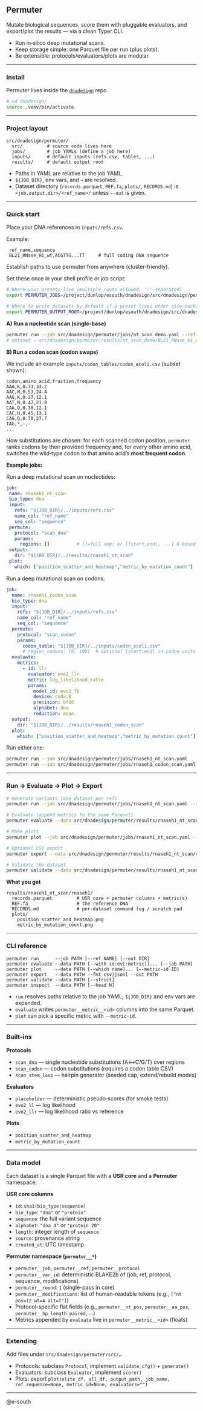 ## Permuter

Mutate biological sequences, score them with pluggable evaluators, and export/plot the results — via a clean Typer CLI.

- Run in‑silico deep mutational scans.
- Keep storage simple: one Parquet file per run (plus plots).
- Be extensible: protocols/evaluators/plots are modular.

---

### Install

Permuter lives inside the [`dnadesign`](https://github.com/e-south/dnadesign) repo.
```bash
# cd dnadesign/
source .venv/bin/activate
```

---

### Project layout

```
src/dnadesign/permuter/
  src/         # source code lives here
  jobs/        # job YAMLs (define a job here)
  inputs/      # default inputs (refs.csv, tables, ...)
  results/     # default output root
```

* Paths in YAML are relative to the job YAML.
* `${JOB_DIR}`, env vars, and `~` are resolved.
* Dataset directory (`records.parquet`, `REF.fa`, `plots/`, `RECORDS.md`) is `<job.output.dir>/<ref_name>/` unless `--out` is given.

---

### Quick start

Place your DNA references in `inputs/refs.csv`.

Example:

```csv
 ref_name,sequence
 BL21_RNase_H1_wt,ACGTTG...TT     # full coding DNA sequence
```

Establish paths to use permuter from anywhere (cluster‑friendly).

Set these once in your shell profile or job script:

```bash
# Where your presets live (multiple roots allowed, ':'-separated)
export PERMUTER_JOBS=/project/dunlop/esouth/dnadesign/src/dnadesign/permuter/jobs

# Where to write datasets by default if a preset lives under site‑packages
export PERMUTER_OUTPUT_ROOT=/project/dunlop/esouth/dnadesign/src/dnadesign/permuter/results
```


**A) Run a nucleotide scan (single‑base)**

```bash
permuter run --job src/dnadesign/permuter/jobs/nt_scan_demo.yaml --ref BL21_RNase_H1_wt
# dataset → src/dnadesign/permuter/results/nt_scan_demo/BL21_RNase_H1_wt/
```

**B) Run a codon scan (codon swaps)**

We include an example `inputs/codon_tables/codon_ecoli.csv` (subset shown):

```csv
codon,amino_acid,fraction,frequency
AAA,K,0.73,33.2
AAC,N,0.53,24.4
AAG,K,0.27,12.1
AAT,N,0.47,21.9
CAA,Q,0.30,12.1
CAC,H,0.45,13.1
CAG,Q,0.70,27.7
TAG,*,-,-
...
```

How substitutions are chosen: for each scanned codon position, `permuter` ranks codons by their provided frequency and, for every other amino acid, switches the wild‑type codon to that amino acid’s **most frequent codon**.

**Example jobs:**

Run a deep mutational scan on nucleotides:
```yaml
job:
 name: rnaseh1_nt_scan
 bio_type: dna
 input:
   refs: "${JOB_DIR}/../inputs/refs.csv"
   name_col: "ref_name"
   seq_col: "sequence"
 permute:
   protocol: "scan_dna"
   params:
     regions: []          # []=full seq; or [[start,end), ...] 0-based
 output:
   dir: "${JOB_DIR}/../results/rnaseh1_nt_scan"
 plot:
   which: ["position_scatter_and_heatmap","metric_by_mutation_count"]
```

Run a deep mutational scan on codons:
```yaml
job:
  name: rnaseh1_codon_scan
  bio_type: dna
  input:
    refs: "${JOB_DIR}/../inputs/refs.csv"
    name_col: "ref_name"
    seq_col: "sequence"
  permute:
    protocol: "scan_codon"
    params:
      codon_table: "${JOB_DIR}/../inputs/codon_ecoli.csv"
      # region_codons: [0, 100]  # optional [start,end) in codon units
  evaluate:
    metrics:
      - id: llr
        evaluator: evo2_llr
        metric: log_likelihood_ratio
        params:
          model_id: evo2_7b
          device: cuda:0
          precision: bf16
          alphabet: dna
          reduction: mean
  output:
    dir: "${JOB_DIR}/../results/rnaseh1_codon_scan"
  plot:
    which: ["position_scatter_and_heatmap","metric_by_mutation_count"]
```

Run either one:

```bash
permuter run --job src/dnadesign/permuter/jobs/rnaseh1_nt_scan.yaml   --ref BL21_RNase_H1_wt
permuter run --job src/dnadesign/permuter/jobs/rnaseh1_codon_scan.yaml --ref BL21_RNase_H1_wt
```

---

### Run → Evaluate → Plot → Export

```bash
# Generate variants (one dataset per ref)
permuter run --job src/dnadesign/permuter/jobs/rnaseh1_nt_scan.yaml --ref BL21_RNase_H1_wt

# Evaluate (append metrics to the same Parquet)
permuter evaluate --data src/dnadesign/permuter/results/rnaseh1_nt_scan/records.parquet --with llr:evo2_llr:log_likelihood_ratio

# Make plots
permuter plot --job src/dnadesign/permuter/jobs/rnaseh1_nt_scan.yaml --ref BL21_RNase_H1_wt --which position_scatter_and_heatmap --which metric_by_mutation_count --metric-id llr

# Optional CSV export
permuter export --data src/dnadesign/permuter/results/rnaseh1_nt_scan/records.parquet --fmt csv --out src/dnadesign/permuter/results/rnaseh1_nt_scan/records.csv

# Validate the dataset
permuter validate --data src/dnadesign/permuter/results/rnaseh1_nt_scan/records.parquet --strict
```

**What you get**

```
results/rnaseh1_nt_scan/rnaseh1/
  records.parquet         # USR core + permuter columns + metric(s)
  REF.fa                  # the reference DNA
  RECORDS.md              # per-dataset command log / scratch pad
  plots/
    position_scatter_and_heatmap.png
    metric_by_mutation_count.png
```

---

### CLI reference

```
permuter run      --job PATH [--ref NAME] [--out DIR]
permuter evaluate --data PATH [--with id:ev[:metric]]... [--job PATH]
permuter plot     --data PATH [--which name]... [--metric-id ID]
permuter export   --data PATH --fmt csv|jsonl --out PATH
permuter validate --data PATH [--strict]
permuter inspect  --data PATH [--head N]
```

* `run` resolves paths relative to the job YAML; `${JOB_DIR}` and env vars are expanded.
* `evaluate` writes `permuter__metric__<id>` columns into the same Parquet.
* `plot` can pick a specific metric with `--metric-id`.

---

### Built‑ins

**Protocols**

* `scan_dna` — single nucleotide substitutions (A↔C/G/T) over regions
* `scan_codon` — codon substitutions (requires a codon table CSV)
* `scan_stem_loop` — hairpin generator (seeded cap, extend/rebuild modes)

**Evaluators**

* `placeholder` — deterministic pseudo‑scores (for smoke tests)
* `evo2_ll` — log likelihood
* `evo2_llr` — log likelihood ratio vs reference

**Plots**

* `position_scatter_and_heatmap`
* `metric_by_mutation_count`

---

### Data model

Each dataset is a single Parquet file with a **USR core** and a **Permuter** namespace:

**USR core columns**

* `id`: `sha1(bio_type|sequence)`
* `bio_type`: `"dna"` or `"protein"`
* `sequence`: the full variant sequence
* `alphabet`: `"dna_4"` or `"protein_20"`
* `length`: integer length of `sequence`
* `source`: provenance string
* `created_at`: UTC timestamp

**Permuter namespace (`permuter__*`)**

* `permuter__job`, `permuter__ref`, `permuter__protocol`
* `permuter__var_id`: deterministic BLAKE2b of (job, ref, protocol, sequence, modifications)
* `permuter__round`: `1` (single-pass in core)
* `permuter__modifications`: list of human-readable tokens (e.g., `["nt pos=12 wt=A alt=T"]`)
* Protocol-specific flat fields (e.g., `permuter__nt_pos`, `permuter__aa_pos`, `permuter__hp_length_paired`, …)
* Metrics appended by `evaluate` live in `permuter__metric__<id>` (floats)

---

### Extending

Add files under `src/dnadesign/permuter/src/…`

* Protocols: subclass `Protocol`, implement `validate_cfg()` + `generate()`
* Evaluators: subclass `Evaluator`, implement `score()`
* Plots: export `plot(elite_df, all_df, output_path, job_name, ref_sequence=None, metric_id=None, evaluators="")`

---

@e-south

